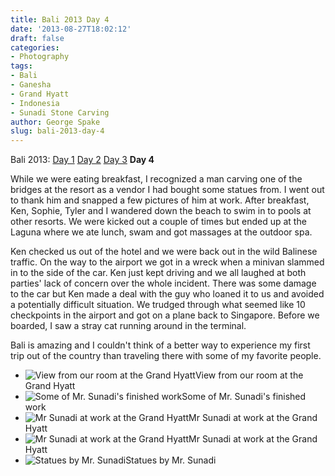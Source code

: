 ```yaml
---
title: Bali 2013 Day 4
date: '2013-08-27T18:02:12'
draft: false
categories:
- Photography
tags:
- Bali
- Ganesha
- Grand Hyatt
- Indonesia
- Sunadi Stone Carving
author: George Spake
slug: bali-2013-day-4
---
```


Bali 2013: [Day 1](/blog/bali-2013-day-1/) [Day 2](/blog/bali-2013-day-2/)
[Day 3](/blog/bali-2013-day-3/) **Day 4**

While we were eating breakfast, I recognized a man carving one of the bridges
at the resort as a vendor I had bought some statues from. I went out to thank
him and snapped a few pictures of him at work. After breakfast, Ken, Sophie,
Tyler and I wandered down the beach to swim in to pools at other resorts. We
were kicked out a couple of times but ended up at the Laguna where we ate
lunch, swam and got massages at the outdoor spa.

Ken checked us out of the hotel and we were back out in the wild Balinese
traffic. On the way to the airport we got in a wreck when a minivan slammed in
to the side of the car. Ken just kept driving and we all laughed at both
parties' lack of concern over the whole incident. There was some damage to the
car but Ken made a deal with the guy who loaned it to us and avoided a
potentially difficult situation. We trudged through what seemed like 10
checkpoints in the airport and got on a plane back to Singapore. Before we
boarded, I saw a stray cat running around in the terminal.

Bali is amazing and I couldn't think of a better way to experience my first
trip out of the country than traveling there with some of my favorite people.

  * ![View from our room at the Grand Hyatt](https://georgespake.com/wp-content/uploads/2013/09/20130827_071337-570x1024.jpg)View from our room at the Grand Hyatt
  * ![Some of Mr. Sunadi's finished work](https://georgespake.com/wp-content/uploads/2013/09/20130827_093344-1024x576.jpg)Some of Mr. Sunadi's finished work
  * ![Mr Sunadi at work at the Grand Hyatt](https://georgespake.com/wp-content/uploads/2013/09/20130827_093146-576x1024.jpg)Mr Sunadi at work at the Grand Hyatt
  * ![Mr Sunadi at work at the Grand Hyatt](https://georgespake.com/wp-content/uploads/2013/09/20130827_092918-1024x576.jpg)Mr Sunadi at work at the Grand Hyatt
  * ![Statues by Mr. Sunadi](https://georgespake.com/wp-content/uploads/2013/09/20130901_124358-1024x576.jpg)Statues by Mr. Sunadi
